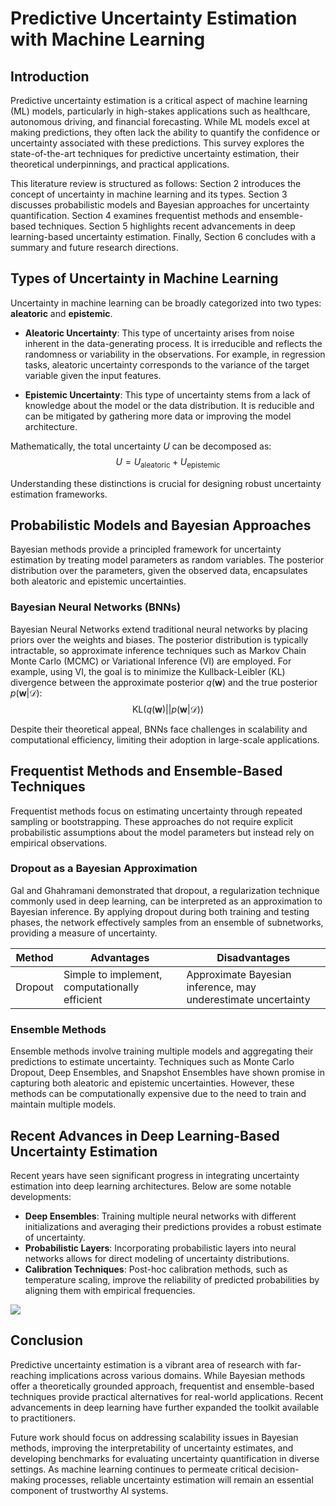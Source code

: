 # Predictive Uncertainty Estimation with Machine Learning

## Introduction
Predictive uncertainty estimation is a critical aspect of machine learning (ML) models, particularly in high-stakes applications such as healthcare, autonomous driving, and financial forecasting. While ML models excel at making predictions, they often lack the ability to quantify the confidence or uncertainty associated with these predictions. This survey explores the state-of-the-art techniques for predictive uncertainty estimation, their theoretical underpinnings, and practical applications.

This literature review is structured as follows: Section 2 introduces the concept of uncertainty in machine learning and its types. Section 3 discusses probabilistic models and Bayesian approaches for uncertainty quantification. Section 4 examines frequentist methods and ensemble-based techniques. Section 5 highlights recent advancements in deep learning-based uncertainty estimation. Finally, Section 6 concludes with a summary and future research directions.

## Types of Uncertainty in Machine Learning
Uncertainty in machine learning can be broadly categorized into two types: **aleatoric** and **epistemic**.

- **Aleatoric Uncertainty**: This type of uncertainty arises from noise inherent in the data-generating process. It is irreducible and reflects the randomness or variability in the observations. For example, in regression tasks, aleatoric uncertainty corresponds to the variance of the target variable given the input features.

- **Epistemic Uncertainty**: This type of uncertainty stems from a lack of knowledge about the model or the data distribution. It is reducible and can be mitigated by gathering more data or improving the model architecture.

Mathematically, the total uncertainty $U$ can be decomposed as:
$$
U = U_{\text{aleatoric}} + U_{\text{epistemic}}
$$

Understanding these distinctions is crucial for designing robust uncertainty estimation frameworks.

## Probabilistic Models and Bayesian Approaches
Bayesian methods provide a principled framework for uncertainty estimation by treating model parameters as random variables. The posterior distribution over the parameters, given the observed data, encapsulates both aleatoric and epistemic uncertainties.

### Bayesian Neural Networks (BNNs)
Bayesian Neural Networks extend traditional neural networks by placing priors over the weights and biases. The posterior distribution is typically intractable, so approximate inference techniques such as Markov Chain Monte Carlo (MCMC) or Variational Inference (VI) are employed. For example, using VI, the goal is to minimize the Kullback-Leibler (KL) divergence between the approximate posterior $q(\mathbf{w})$ and the true posterior $p(\mathbf{w} | \mathcal{D})$:
$$
\text{KL}(q(\mathbf{w}) || p(\mathbf{w} | \mathcal{D}))
$$

Despite their theoretical appeal, BNNs face challenges in scalability and computational efficiency, limiting their adoption in large-scale applications.

## Frequentist Methods and Ensemble-Based Techniques
Frequentist methods focus on estimating uncertainty through repeated sampling or bootstrapping. These approaches do not require explicit probabilistic assumptions about the model parameters but instead rely on empirical observations.

### Dropout as a Bayesian Approximation
Gal and Ghahramani demonstrated that dropout, a regularization technique commonly used in deep learning, can be interpreted as an approximation to Bayesian inference. By applying dropout during both training and testing phases, the network effectively samples from an ensemble of subnetworks, providing a measure of uncertainty.

| Method | Advantages | Disadvantages |
|--------|------------|---------------|
| Dropout | Simple to implement, computationally efficient | Approximate Bayesian inference, may underestimate uncertainty |

### Ensemble Methods
Ensemble methods involve training multiple models and aggregating their predictions to estimate uncertainty. Techniques such as Monte Carlo Dropout, Deep Ensembles, and Snapshot Ensembles have shown promise in capturing both aleatoric and epistemic uncertainties. However, these methods can be computationally expensive due to the need to train and maintain multiple models.

## Recent Advances in Deep Learning-Based Uncertainty Estimation
Recent years have seen significant progress in integrating uncertainty estimation into deep learning architectures. Below are some notable developments:

- **Deep Ensembles**: Training multiple neural networks with different initializations and averaging their predictions provides a robust estimate of uncertainty.
- **Probabilistic Layers**: Incorporating probabilistic layers into neural networks allows for direct modeling of uncertainty distributions.
- **Calibration Techniques**: Post-hoc calibration methods, such as temperature scaling, improve the reliability of predicted probabilities by aligning them with empirical frequencies.

![](placeholder_for_calibration_diagram.png)

## Conclusion
Predictive uncertainty estimation is a vibrant area of research with far-reaching implications across various domains. While Bayesian methods offer a theoretically grounded approach, frequentist and ensemble-based techniques provide practical alternatives for real-world applications. Recent advancements in deep learning have further expanded the toolkit available to practitioners.

Future work should focus on addressing scalability issues in Bayesian methods, improving the interpretability of uncertainty estimates, and developing benchmarks for evaluating uncertainty quantification in diverse settings. As machine learning continues to permeate critical decision-making processes, reliable uncertainty estimation will remain an essential component of trustworthy AI systems.
